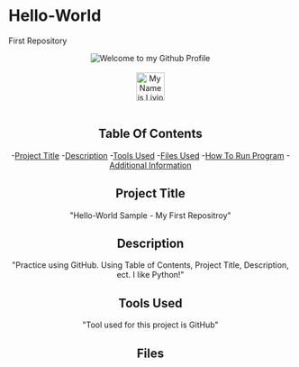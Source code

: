 # Hello-World
First Repository
<div align="center">
  <img src="https://github.com/BrunnerLivio/brunnerlivio/blob/master/images/welcome.png?raw=true" style="max-width: 100%;" alt="Welcome to my Github Profile" />
  <br />
  <br />
  <img height="50" alt="My Name is Livio and I like Node.js" src="images/personal_note.svg" />
  <br />
  <br />

## Table Of Contents
-[Project Title](#Project-Title)
-[Description](#description)
-[Tools Used](#Tools-Used)
-[Files Used](#Files-Used)
-[How To Run Program](#how-to-run-program)
-[Additional Information](#ddditional-information)

## Project Title
"Hello-World Sample - My First Repositroy"
## Description
"Practice using GitHub. Using Table of Contents, Project Title, Description, ect. I like Python!"

## Tools Used
"Tool used for this project is GitHub"

## Files

